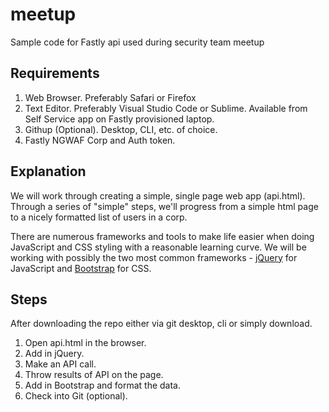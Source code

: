 # meetup
Sample code for Fastly api used during security team meetup

## Requirements

1. Web Browser. Preferably Safari or Firefox
2. Text Editor. Preferably Visual Studio Code or Sublime. Available from Self Service app on Fastly provisioned laptop.
3. Githup (Optional). Desktop, CLI, etc. of choice.
4. Fastly NGWAF Corp and Auth token.

## Explanation

We will work through creating a simple, single page web app (api.html). Through a series of "simple" steps, we'll progress from a simple html page to a nicely formatted list of users in a corp. 

There are numerous frameworks and tools to make life easier when doing JavaScript and CSS styling with a reasonable learning curve. We will be working with possibly the two most common frameworks - [jQuery](https://jquery.com) for JavaScript and [Bootstrap](https://getbootstrap.com) for CSS. 

## Steps

After downloading the repo either via git desktop, cli or simply download.
1. Open api.html in the browser.
2. Add in jQuery.
3. Make an API call.
4. Throw results of API on the page.
5. Add in Bootstrap and format the data. 
6. Check into Git (optional).

